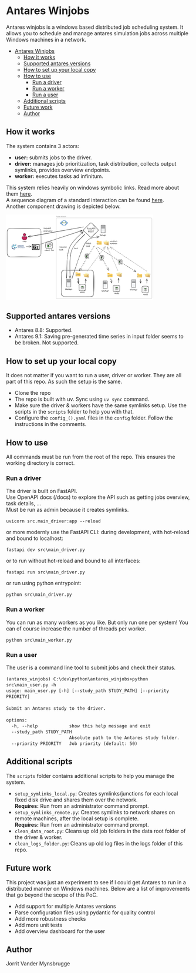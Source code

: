 # Antares Winjobs
Antares winjobs is a windows based distributed job scheduling system. 
It allows you to schedule and manage antares simulation jobs across multiple Windows machines in a network.

<!-- TOC -->
- [Antares Winjobs](#antares-winjobs)
  - [How it works](#how-it-works)
  - [Supported antares versions](#supported-antares-versions)
  - [How to set up your local copy](#how-to-set-up-your-local-copy)
  - [How to use](#how-to-use)
    - [Run a driver](#run-a-driver)
    - [Run a worker](#run-a-worker)
    - [Run a user](#run-a-user)
  - [Additional scripts](#additional-scripts)
  - [Future work](#future-work)
  - [Author](#author)
<!-- TOC -->

## How it works
The system contains 3 actors:
- **user:** submits jobs to the driver.
- **driver:** manages job prioritization, task distribution, collects output symlinks, provides overview endpoints.
- **worker:** executes tasks ad infinitum.

This system relies heavily on windows symbolic links. Read more about them [here](docs/junctions.md).  
A sequence diagram of a standard interaction can be found [here](docs/sequence_diagram.md).  
Another component drawing is depicted below.  

[<img src="docs/antares_winflow.png" width="400"/>](docs/antares_winflow.png)


## Supported antares versions
- Antares 8.8: Supported.
- Antares 9.1: Saving pre-generated time series in input folder seems to be broken. Not supported.

## How to set up your local copy
It does not matter if you want to run a user, driver or worker. They are all part of this repo. As such the setup is the same.

- Clone the repo
- The repo is built with uv. Sync using `uv sync` command.
- Make sure the driver & workers have the same symlinks setup. Use the scripts in the `scripts` folder to help you with that.
- Configure the `config_().yaml` files in the `config` folder. Follow the instructions in the comments.

## How to use
All commands must be run from the root of the repo. This ensures the working directory is correct. 
### Run a driver
The driver is built on FastAPI.   
Use OpenAPI docs (/docs) to explore the API such as getting jobs overview, task details, ...  
Must be run as admin because it creates symlinks.  

```commandline
uvicorn src.main_driver:app --reload
```
or more modernly use the FastAPI CLI:
during development, with hot-reload and bound to localhost:
```commandline
fastapi dev src\main_driver.py
```
or to run without hot-reload and bound to all interfaces:
```commandline
fastapi run src\main_driver.py
```
or run using python entrypoint:
```commandline
python src\main_driver.py
```

### Run a worker
You can run as many workers as you like. But only run one per system! You can of course increase the number of threads per worker.
```commandline
python src\main_worker.py
```

### Run a user
The user is a command line tool to submit jobs and check their status.
```commandline
(antares_winjobs) C:\dev\python\antares_winjobs>python src\main_user.py -h
usage: main_user.py [-h] [--study_path STUDY_PATH] [--priority PRIORITY]

Submit an Antares study to the driver.

options:
  -h, --help            show this help message and exit
  --study_path STUDY_PATH
                        Absolute path to the Antares study folder.
  --priority PRIORITY   Job priority (default: 50)
 ```

## Additional scripts
The `scripts` folder contains additional scripts to help you manage the system.
- `setup_symlinks_local.py`: Creates symlinks/junctions for each local fixed disk drive and shares them over the network.  
  **Requires:** Run from an administrator command prompt.
- `setup_symlinks_remote.py`: Creates symlinks to network shares on remote machines, after the local setup is complete.  
  **Requires:** Run from an administrator command prompt.
- `clean_data_root.py`: Cleans up old job folders in the data root folder of the driver & worker. 
- `clean_logs_folder.py`: Cleans up old log files in the logs folder of this repo.


## Future work
This project was just an experiment to see if I could get Antares to run in a distributed manner on Windows machines.
Below are a list of improvements that go beyond the scope of this PoC.
- Add support for multiple Antares versions
- Parse configuration files using pydantic for quality control
- Add more robustness checks
- Add more unit tests
- Add overview dashboard for the user

## Author
Jorrit Vander Mynsbrugge